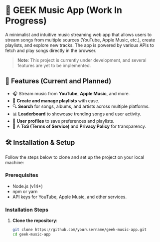 # 🎵 GEEK Music App (Work In Progress)

A minimalist and intuitive music streaming web app that allows users to stream songs from multiple sources (YouTube, Apple Music, etc.), create playlists, and explore new tracks. The app is powered by various APIs to fetch and play songs directly in the browser. 

> **Note**: This project is currently under development, and several features are yet to be implemented.

## 🚀 Features (Current and Planned)
- 🎧 Stream music from **YouTube**, **Apple Music**, and more.
- 📄 **Create and manage playlists** with ease.
- 🔍 **Search** for songs, albums, and artists across multiple platforms.
- 📊 **Leaderboard** to showcase trending songs and user activity.
- 👤 **User profiles** to save preferences and playlists.
- 📝 A **ToS (Terms of Service)** and **Privacy Policy** for transparency.

## 🛠️ Installation & Setup

Follow the steps below to clone and set up the project on your local machine:

### Prerequisites
- Node.js (v14+)
- npm or yarn
- API keys for YouTube, Apple Music, and other services.

### Installation Steps

1. **Clone the repository**:
   ```bash
   git clone https://github.com/yourusername/geek-music-app.git
   cd geek-music-app
